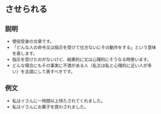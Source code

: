 # させられる

## 説明

- 使役受身の文章です。
- 「どんな人の命令又は指示を受けて仕方ないにその動作をする」という意味を表します。
- 指示を受けたのがないけど、結果的に又は心理的にそうなる時使います。
- どんな場合にもその事実に不満がある人（私又は私と心理的に近い人が多い）を主語にして表すべきです。

## 例文

- 私はイさんに一時間以上待たされてくれました。
- 私はイさんにお菓子を買わされました。